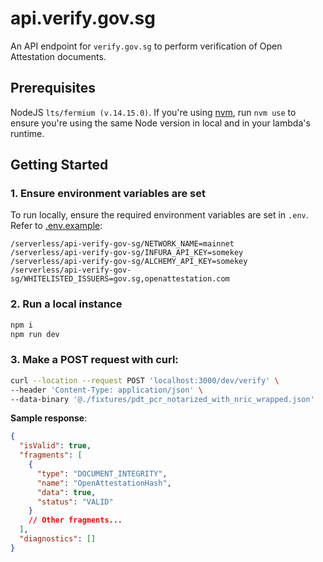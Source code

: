 # api.verify.gov.sg

An API endpoint for `verify.gov.sg` to perform verification of Open Attestation documents.

## Prerequisites

NodeJS `lts/fermium (v.14.15.0)`. If you're using [nvm](https://github.com/nvm-sh/nvm), run `nvm use` to ensure you're using the same Node version in local and in your lambda's runtime.

## Getting Started

### 1. Ensure environment variables are set

To run locally, ensure the required environment variables are set in `.env`. Refer to [.env.example](.env.example):

```text
/serverless/api-verify-gov-sg/NETWORK_NAME=mainnet
/serverless/api-verify-gov-sg/INFURA_API_KEY=somekey
/serverless/api-verify-gov-sg/ALCHEMY_API_KEY=somekey
/serverless/api-verify-gov-sg/WHITELISTED_ISSUERS=gov.sg,openattestation.com
```

### 2. Run a local instance

```bash
npm i
npm run dev
```

### 3. Make a POST request with curl:

```bash
curl --location --request POST 'localhost:3000/dev/verify' \
--header 'Content-Type: application/json' \
--data-binary '@./fixtures/pdt_pcr_notarized_with_nric_wrapped.json'
```

**Sample response**:

```json
{
  "isValid": true,
  "fragments": [
    {
      "type": "DOCUMENT_INTEGRITY",
      "name": "OpenAttestationHash",
      "data": true,
      "status": "VALID"
    }
    // Other fragments...
  ],
  "diagnostics": []
}
```

